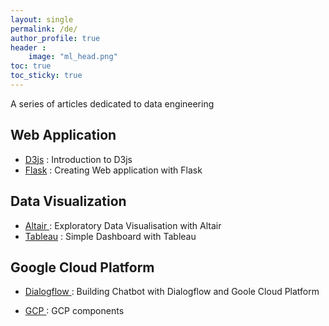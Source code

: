 ```yaml
---
layout: single
permalink: /de/
author_profile: true
header :
    image: "ml_head.png"
toc: true
toc_sticky: true
---
```


A series of articles dedicated to data engineering


## Web Application
* [D3js](https://mohameddhaoui.github.io/dataengineering/d3js/) : Introduction to D3js
* [Flask](https://mohameddhaoui.github.io/statistics/graph/) : Creating Web application with Flask


## Data Visualization

* [Altair ](https://mohameddhaoui.github.io/dataengineering/altair/) : Exploratory Data Visualisation with Altair 
* [Tableau](https://mohameddhaoui.github.io/statistics/graph/) : Simple Dashboard with Tableau 

## Google Cloud Platform
* [Dialogflow ](https://mohameddhaoui.github.io/dataengineering/chatbot/) : Building Chatbot with Dialogflow and Goole Cloud Platform

* [GCP ](https://mohameddhaoui.github.io/dataengineering/altair/) : GCP components 

